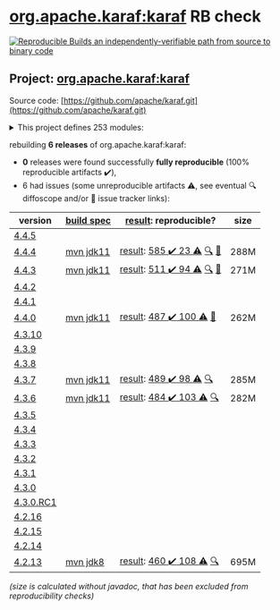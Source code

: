[org.apache.karaf:karaf](https://central.sonatype.com/artifact/org.apache.karaf/karaf/versions) RB check
=======

[![Reproducible Builds](https://reproducible-builds.org/images/logos/rb.svg) an independently-verifiable path from source to binary code](https://reproducible-builds.org/)

## Project: [org.apache.karaf:karaf](https://central.sonatype.com/artifact/org.apache.karaf/karaf/versions)

Source code: [https://github.com/apache/karaf.git](https://github.com/apache/karaf.git)

<details><summary>This project defines 253 modules:</summary>

* [org.apache.karaf.archetypes:karaf-assembly-archetype](https://central.sonatype.com/artifact/org.apache.karaf.archetypes/karaf-assembly-archetype/4.4.4)
* [org.apache.karaf.archetypes:karaf-blueprint-archetype](https://central.sonatype.com/artifact/org.apache.karaf.archetypes/karaf-blueprint-archetype/4.4.4)
* [org.apache.karaf.archetypes:karaf-bundle-archetype](https://central.sonatype.com/artifact/org.apache.karaf.archetypes/karaf-bundle-archetype/4.4.4)
* [org.apache.karaf.archetypes:karaf-command-archetype](https://central.sonatype.com/artifact/org.apache.karaf.archetypes/karaf-command-archetype/4.4.4)
* [org.apache.karaf.archetypes:karaf-feature-archetype](https://central.sonatype.com/artifact/org.apache.karaf.archetypes/karaf-feature-archetype/4.4.4)
* [org.apache.karaf.archetypes:karaf-kar-archetype](https://central.sonatype.com/artifact/org.apache.karaf.archetypes/karaf-kar-archetype/4.4.4)
* [org.apache.karaf.assemblies.features:features](https://central.sonatype.com/artifact/org.apache.karaf.assemblies.features/features/4.4.4)
* [org.apache.karaf.assemblies:assemblies](https://central.sonatype.com/artifact/org.apache.karaf.assemblies/assemblies/4.4.4)
* [org.apache.karaf.audit:org.apache.karaf.audit.core](https://central.sonatype.com/artifact/org.apache.karaf.audit/org.apache.karaf.audit.core/4.4.4)
* [org.apache.karaf.bundle:bundle](https://central.sonatype.com/artifact/org.apache.karaf.bundle/bundle/4.4.4)
* [org.apache.karaf.bundle:org.apache.karaf.bundle.blueprintstate](https://central.sonatype.com/artifact/org.apache.karaf.bundle/org.apache.karaf.bundle.blueprintstate/4.4.4)
* [org.apache.karaf.bundle:org.apache.karaf.bundle.core](https://central.sonatype.com/artifact/org.apache.karaf.bundle/org.apache.karaf.bundle.core/4.4.4)
* [org.apache.karaf.bundle:org.apache.karaf.bundle.springstate](https://central.sonatype.com/artifact/org.apache.karaf.bundle/org.apache.karaf.bundle.springstate/4.4.4)
* [org.apache.karaf.config:org.apache.karaf.config.core](https://central.sonatype.com/artifact/org.apache.karaf.config/org.apache.karaf.config.core/4.4.4)
* [org.apache.karaf.deployer:deployer](https://central.sonatype.com/artifact/org.apache.karaf.deployer/deployer/4.4.4)
* [org.apache.karaf.deployer:org.apache.karaf.deployer.blueprint](https://central.sonatype.com/artifact/org.apache.karaf.deployer/org.apache.karaf.deployer.blueprint/4.4.4)
* [org.apache.karaf.deployer:org.apache.karaf.deployer.features](https://central.sonatype.com/artifact/org.apache.karaf.deployer/org.apache.karaf.deployer.features/4.4.4)
* [org.apache.karaf.deployer:org.apache.karaf.deployer.kar](https://central.sonatype.com/artifact/org.apache.karaf.deployer/org.apache.karaf.deployer.kar/4.4.4)
* [org.apache.karaf.deployer:org.apache.karaf.deployer.spring](https://central.sonatype.com/artifact/org.apache.karaf.deployer/org.apache.karaf.deployer.spring/4.4.4)
* [org.apache.karaf.deployer:org.apache.karaf.deployer.wrap](https://central.sonatype.com/artifact/org.apache.karaf.deployer/org.apache.karaf.deployer.wrap/4.4.4)
* [org.apache.karaf.diagnostic:diagnostic](https://central.sonatype.com/artifact/org.apache.karaf.diagnostic/diagnostic/4.4.4)
* [org.apache.karaf.diagnostic:org.apache.karaf.diagnostic.boot](https://central.sonatype.com/artifact/org.apache.karaf.diagnostic/org.apache.karaf.diagnostic.boot/4.4.4)
* [org.apache.karaf.diagnostic:org.apache.karaf.diagnostic.core](https://central.sonatype.com/artifact/org.apache.karaf.diagnostic/org.apache.karaf.diagnostic.core/4.4.4)
* [org.apache.karaf.docker:org.apache.karaf.docker.core](https://central.sonatype.com/artifact/org.apache.karaf.docker/org.apache.karaf.docker.core/4.4.4)
* [org.apache.karaf.examples:apache-karaf-examples](https://central.sonatype.com/artifact/org.apache.karaf.examples/apache-karaf-examples/4.4.4)
* [org.apache.karaf.examples:karaf-blueprint-example](https://central.sonatype.com/artifact/org.apache.karaf.examples/karaf-blueprint-example/4.4.4)
* [org.apache.karaf.examples:karaf-blueprint-example-client](https://central.sonatype.com/artifact/org.apache.karaf.examples/karaf-blueprint-example-client/4.4.4)
* [org.apache.karaf.examples:karaf-blueprint-example-common](https://central.sonatype.com/artifact/org.apache.karaf.examples/karaf-blueprint-example-common/4.4.4)
* [org.apache.karaf.examples:karaf-blueprint-example-features](https://central.sonatype.com/artifact/org.apache.karaf.examples/karaf-blueprint-example-features/4.4.4)
* [org.apache.karaf.examples:karaf-blueprint-example-provider](https://central.sonatype.com/artifact/org.apache.karaf.examples/karaf-blueprint-example-provider/4.4.4)
* [org.apache.karaf.examples:karaf-branding-example](https://central.sonatype.com/artifact/org.apache.karaf.examples/karaf-branding-example/4.4.4)
* [org.apache.karaf.examples:karaf-bundle-example](https://central.sonatype.com/artifact/org.apache.karaf.examples/karaf-bundle-example/4.4.4)
* [org.apache.karaf.examples:karaf-bundle-example-client](https://central.sonatype.com/artifact/org.apache.karaf.examples/karaf-bundle-example-client/4.4.4)
* [org.apache.karaf.examples:karaf-bundle-example-common](https://central.sonatype.com/artifact/org.apache.karaf.examples/karaf-bundle-example-common/4.4.4)
* [org.apache.karaf.examples:karaf-bundle-example-features](https://central.sonatype.com/artifact/org.apache.karaf.examples/karaf-bundle-example-features/4.4.4)
* [org.apache.karaf.examples:karaf-bundle-example-provider](https://central.sonatype.com/artifact/org.apache.karaf.examples/karaf-bundle-example-provider/4.4.4)
* [org.apache.karaf.examples:karaf-camel-example](https://central.sonatype.com/artifact/org.apache.karaf.examples/karaf-camel-example/4.4.4)
* [org.apache.karaf.examples:karaf-camel-example-blueprint](https://central.sonatype.com/artifact/org.apache.karaf.examples/karaf-camel-example-blueprint/4.4.4)
* [org.apache.karaf.examples:karaf-camel-example-features](https://central.sonatype.com/artifact/org.apache.karaf.examples/karaf-camel-example-features/4.4.4)
* [org.apache.karaf.examples:karaf-camel-example-java](https://central.sonatype.com/artifact/org.apache.karaf.examples/karaf-camel-example-java/4.4.4)
* [org.apache.karaf.examples:karaf-cdi-example](https://central.sonatype.com/artifact/org.apache.karaf.examples/karaf-cdi-example/4.4.4)
* [org.apache.karaf.examples:karaf-cdi-example-api](https://central.sonatype.com/artifact/org.apache.karaf.examples/karaf-cdi-example-api/4.4.4)
* [org.apache.karaf.examples:karaf-cdi-example-consumer](https://central.sonatype.com/artifact/org.apache.karaf.examples/karaf-cdi-example-consumer/4.4.4)
* [org.apache.karaf.examples:karaf-cdi-example-features](https://central.sonatype.com/artifact/org.apache.karaf.examples/karaf-cdi-example-features/4.4.4)
* [org.apache.karaf.examples:karaf-cdi-example-provider](https://central.sonatype.com/artifact/org.apache.karaf.examples/karaf-cdi-example-provider/4.4.4)
* [org.apache.karaf.examples:karaf-command-example](https://central.sonatype.com/artifact/org.apache.karaf.examples/karaf-command-example/4.4.4)
* [org.apache.karaf.examples:karaf-command-example-api](https://central.sonatype.com/artifact/org.apache.karaf.examples/karaf-command-example-api/4.4.4)
* [org.apache.karaf.examples:karaf-command-example-command](https://central.sonatype.com/artifact/org.apache.karaf.examples/karaf-command-example-command/4.4.4)
* [org.apache.karaf.examples:karaf-command-example-features](https://central.sonatype.com/artifact/org.apache.karaf.examples/karaf-command-example-features/4.4.4)
* [org.apache.karaf.examples:karaf-command-example-provider](https://central.sonatype.com/artifact/org.apache.karaf.examples/karaf-command-example-provider/4.4.4)
* [org.apache.karaf.examples:karaf-config-example](https://central.sonatype.com/artifact/org.apache.karaf.examples/karaf-config-example/4.4.4)
* [org.apache.karaf.examples:karaf-config-example-blueprint](https://central.sonatype.com/artifact/org.apache.karaf.examples/karaf-config-example-blueprint/4.4.4)
* [org.apache.karaf.examples:karaf-config-example-features](https://central.sonatype.com/artifact/org.apache.karaf.examples/karaf-config-example-features/4.4.4)
* [org.apache.karaf.examples:karaf-config-example-listener](https://central.sonatype.com/artifact/org.apache.karaf.examples/karaf-config-example-listener/4.4.4)
* [org.apache.karaf.examples:karaf-config-example-managed](https://central.sonatype.com/artifact/org.apache.karaf.examples/karaf-config-example-managed/4.4.4)
* [org.apache.karaf.examples:karaf-config-example-managed-factory](https://central.sonatype.com/artifact/org.apache.karaf.examples/karaf-config-example-managed-factory/4.4.4)
* [org.apache.karaf.examples:karaf-config-example-scr](https://central.sonatype.com/artifact/org.apache.karaf.examples/karaf-config-example-scr/4.4.4)
* [org.apache.karaf.examples:karaf-config-example-static](https://central.sonatype.com/artifact/org.apache.karaf.examples/karaf-config-example-static/4.4.4)
* [org.apache.karaf.examples:karaf-deployer-example](https://central.sonatype.com/artifact/org.apache.karaf.examples/karaf-deployer-example/4.4.4)
* [org.apache.karaf.examples:karaf-docker-example](https://central.sonatype.com/artifact/org.apache.karaf.examples/karaf-docker-example/4.4.4)
* [org.apache.karaf.examples:karaf-docker-example-app](https://central.sonatype.com/artifact/org.apache.karaf.examples/karaf-docker-example-app/4.4.4)
* [org.apache.karaf.examples:karaf-docker-example-dynamic-dist](https://central.sonatype.com/artifact/org.apache.karaf.examples/karaf-docker-example-dynamic-dist/4.4.4)
* [org.apache.karaf.examples:karaf-docker-example-static-dist](https://central.sonatype.com/artifact/org.apache.karaf.examples/karaf-docker-example-static-dist/4.4.4)
* [org.apache.karaf.examples:karaf-dump-example](https://central.sonatype.com/artifact/org.apache.karaf.examples/karaf-dump-example/4.4.4)
* [org.apache.karaf.examples:karaf-graphql-example](https://central.sonatype.com/artifact/org.apache.karaf.examples/karaf-graphql-example/4.4.4)
* [org.apache.karaf.examples:karaf-graphql-example-api](https://central.sonatype.com/artifact/org.apache.karaf.examples/karaf-graphql-example-api/4.4.4)
* [org.apache.karaf.examples:karaf-graphql-example-commands](https://central.sonatype.com/artifact/org.apache.karaf.examples/karaf-graphql-example-commands/4.4.4)
* [org.apache.karaf.examples:karaf-graphql-example-core](https://central.sonatype.com/artifact/org.apache.karaf.examples/karaf-graphql-example-core/4.4.4)
* [org.apache.karaf.examples:karaf-graphql-example-features](https://central.sonatype.com/artifact/org.apache.karaf.examples/karaf-graphql-example-features/4.4.4)
* [org.apache.karaf.examples:karaf-graphql-example-scr-servlet](https://central.sonatype.com/artifact/org.apache.karaf.examples/karaf-graphql-example-scr-servlet/4.4.4)
* [org.apache.karaf.examples:karaf-graphql-example-websocket](https://central.sonatype.com/artifact/org.apache.karaf.examples/karaf-graphql-example-websocket/4.4.4)
* [org.apache.karaf.examples:karaf-http-resource-example](https://central.sonatype.com/artifact/org.apache.karaf.examples/karaf-http-resource-example/4.4.4)
* [org.apache.karaf.examples:karaf-http-resource-example-features](https://central.sonatype.com/artifact/org.apache.karaf.examples/karaf-http-resource-example-features/4.4.4)
* [org.apache.karaf.examples:karaf-http-resource-example-whiteboard](https://central.sonatype.com/artifact/org.apache.karaf.examples/karaf-http-resource-example-whiteboard/4.4.4)
* [org.apache.karaf.examples:karaf-itest-example](https://central.sonatype.com/artifact/org.apache.karaf.examples/karaf-itest-example/4.4.4)
* [org.apache.karaf.examples:karaf-jaas-example](https://central.sonatype.com/artifact/org.apache.karaf.examples/karaf-jaas-example/4.4.4)
* [org.apache.karaf.examples:karaf-jaas-example-app](https://central.sonatype.com/artifact/org.apache.karaf.examples/karaf-jaas-example-app/4.4.4)
* [org.apache.karaf.examples:karaf-jaas-example-features](https://central.sonatype.com/artifact/org.apache.karaf.examples/karaf-jaas-example-features/4.4.4)
* [org.apache.karaf.examples:karaf-jaas-example-wab](https://central.sonatype.com/artifact/org.apache.karaf.examples/karaf-jaas-example-wab/4.4.4)
* [org.apache.karaf.examples:karaf-jaas-example-war](https://central.sonatype.com/artifact/org.apache.karaf.examples/karaf-jaas-example-war/4.4.4)
* [org.apache.karaf.examples:karaf-jdbc-example](https://central.sonatype.com/artifact/org.apache.karaf.examples/karaf-jdbc-example/4.4.4)
* [org.apache.karaf.examples:karaf-jdbc-example-api](https://central.sonatype.com/artifact/org.apache.karaf.examples/karaf-jdbc-example-api/4.4.4)
* [org.apache.karaf.examples:karaf-jdbc-example-command](https://central.sonatype.com/artifact/org.apache.karaf.examples/karaf-jdbc-example-command/4.4.4)
* [org.apache.karaf.examples:karaf-jdbc-example-features](https://central.sonatype.com/artifact/org.apache.karaf.examples/karaf-jdbc-example-features/4.4.4)
* [org.apache.karaf.examples:karaf-jdbc-example-provider](https://central.sonatype.com/artifact/org.apache.karaf.examples/karaf-jdbc-example-provider/4.4.4)
* [org.apache.karaf.examples:karaf-jms-example](https://central.sonatype.com/artifact/org.apache.karaf.examples/karaf-jms-example/4.4.4)
* [org.apache.karaf.examples:karaf-jms-example-command](https://central.sonatype.com/artifact/org.apache.karaf.examples/karaf-jms-example-command/4.4.4)
* [org.apache.karaf.examples:karaf-jms-example-features](https://central.sonatype.com/artifact/org.apache.karaf.examples/karaf-jms-example-features/4.4.4)
* [org.apache.karaf.examples:karaf-jpa-example](https://central.sonatype.com/artifact/org.apache.karaf.examples/karaf-jpa-example/4.4.4)
* [org.apache.karaf.examples:karaf-jpa-example-command](https://central.sonatype.com/artifact/org.apache.karaf.examples/karaf-jpa-example-command/4.4.4)
* [org.apache.karaf.examples:karaf-jpa-example-features](https://central.sonatype.com/artifact/org.apache.karaf.examples/karaf-jpa-example-features/4.4.4)
* [org.apache.karaf.examples:karaf-jpa-example-provider](https://central.sonatype.com/artifact/org.apache.karaf.examples/karaf-jpa-example-provider/4.4.4)
* [org.apache.karaf.examples:karaf-jpa-example-provider-api](https://central.sonatype.com/artifact/org.apache.karaf.examples/karaf-jpa-example-provider-api/4.4.4)
* [org.apache.karaf.examples:karaf-jpa-example-provider-blueprint](https://central.sonatype.com/artifact/org.apache.karaf.examples/karaf-jpa-example-provider-blueprint/4.4.4)
* [org.apache.karaf.examples:karaf-jpa-example-provider-blueprint-eclipselink](https://central.sonatype.com/artifact/org.apache.karaf.examples/karaf-jpa-example-provider-blueprint-eclipselink/4.4.4)
* [org.apache.karaf.examples:karaf-jpa-example-provider-blueprint-hibernate](https://central.sonatype.com/artifact/org.apache.karaf.examples/karaf-jpa-example-provider-blueprint-hibernate/4.4.4)
* [org.apache.karaf.examples:karaf-jpa-example-provider-blueprint-openjpa](https://central.sonatype.com/artifact/org.apache.karaf.examples/karaf-jpa-example-provider-blueprint-openjpa/4.4.4)
* [org.apache.karaf.examples:karaf-jpa-example-provider-ds](https://central.sonatype.com/artifact/org.apache.karaf.examples/karaf-jpa-example-provider-ds/4.4.4)
* [org.apache.karaf.examples:karaf-jpa-example-provider-ds-eclipselink](https://central.sonatype.com/artifact/org.apache.karaf.examples/karaf-jpa-example-provider-ds-eclipselink/4.4.4)
* [org.apache.karaf.examples:karaf-jpa-example-provider-ds-hibernate](https://central.sonatype.com/artifact/org.apache.karaf.examples/karaf-jpa-example-provider-ds-hibernate/4.4.4)
* [org.apache.karaf.examples:karaf-jpa-example-provider-ds-openjpa](https://central.sonatype.com/artifact/org.apache.karaf.examples/karaf-jpa-example-provider-ds-openjpa/4.4.4)
* [org.apache.karaf.examples:karaf-log-appender-example](https://central.sonatype.com/artifact/org.apache.karaf.examples/karaf-log-appender-example/4.4.4)
* [org.apache.karaf.examples:karaf-log-appender-example-core](https://central.sonatype.com/artifact/org.apache.karaf.examples/karaf-log-appender-example-core/4.4.4)
* [org.apache.karaf.examples:karaf-log-appender-example-features](https://central.sonatype.com/artifact/org.apache.karaf.examples/karaf-log-appender-example-features/4.4.4)
* [org.apache.karaf.examples:karaf-maven-example](https://central.sonatype.com/artifact/org.apache.karaf.examples/karaf-maven-example/4.4.4)
* [org.apache.karaf.examples:karaf-maven-example-run](https://central.sonatype.com/artifact/org.apache.karaf.examples/karaf-maven-example-run/4.4.4)
* [org.apache.karaf.examples:karaf-maven-example-run-bundle](https://central.sonatype.com/artifact/org.apache.karaf.examples/karaf-maven-example-run-bundle/4.4.4)
* [org.apache.karaf.examples:karaf-mbean-example](https://central.sonatype.com/artifact/org.apache.karaf.examples/karaf-mbean-example/4.4.4)
* [org.apache.karaf.examples:karaf-mbean-example-api](https://central.sonatype.com/artifact/org.apache.karaf.examples/karaf-mbean-example-api/4.4.4)
* [org.apache.karaf.examples:karaf-mbean-example-blueprint](https://central.sonatype.com/artifact/org.apache.karaf.examples/karaf-mbean-example-blueprint/4.4.4)
* [org.apache.karaf.examples:karaf-mbean-example-features](https://central.sonatype.com/artifact/org.apache.karaf.examples/karaf-mbean-example-features/4.4.4)
* [org.apache.karaf.examples:karaf-mbean-example-provider](https://central.sonatype.com/artifact/org.apache.karaf.examples/karaf-mbean-example-provider/4.4.4)
* [org.apache.karaf.examples:karaf-mbean-example-scr](https://central.sonatype.com/artifact/org.apache.karaf.examples/karaf-mbean-example-scr/4.4.4)
* [org.apache.karaf.examples:karaf-mbean-example-simple](https://central.sonatype.com/artifact/org.apache.karaf.examples/karaf-mbean-example-simple/4.4.4)
* [org.apache.karaf.examples:karaf-profile-example](https://central.sonatype.com/artifact/org.apache.karaf.examples/karaf-profile-example/4.4.4)
* [org.apache.karaf.examples:karaf-profile-example-dynamic](https://central.sonatype.com/artifact/org.apache.karaf.examples/karaf-profile-example-dynamic/4.4.4)
* [org.apache.karaf.examples:karaf-profile-example-registry](https://central.sonatype.com/artifact/org.apache.karaf.examples/karaf-profile-example-registry/4.4.4)
* [org.apache.karaf.examples:karaf-profile-example-static](https://central.sonatype.com/artifact/org.apache.karaf.examples/karaf-profile-example-static/4.4.4)
* [org.apache.karaf.examples:karaf-redis-example](https://central.sonatype.com/artifact/org.apache.karaf.examples/karaf-redis-example/4.4.4)
* [org.apache.karaf.examples:karaf-redis-example-api](https://central.sonatype.com/artifact/org.apache.karaf.examples/karaf-redis-example-api/4.4.4)
* [org.apache.karaf.examples:karaf-redis-example-command](https://central.sonatype.com/artifact/org.apache.karaf.examples/karaf-redis-example-command/4.4.4)
* [org.apache.karaf.examples:karaf-redis-example-features](https://central.sonatype.com/artifact/org.apache.karaf.examples/karaf-redis-example-features/4.4.4)
* [org.apache.karaf.examples:karaf-redis-example-service](https://central.sonatype.com/artifact/org.apache.karaf.examples/karaf-redis-example-service/4.4.4)
* [org.apache.karaf.examples:karaf-rest-example](https://central.sonatype.com/artifact/org.apache.karaf.examples/karaf-rest-example/4.4.4)
* [org.apache.karaf.examples:karaf-rest-example-api](https://central.sonatype.com/artifact/org.apache.karaf.examples/karaf-rest-example-api/4.4.4)
* [org.apache.karaf.examples:karaf-rest-example-blueprint](https://central.sonatype.com/artifact/org.apache.karaf.examples/karaf-rest-example-blueprint/4.4.4)
* [org.apache.karaf.examples:karaf-rest-example-client](https://central.sonatype.com/artifact/org.apache.karaf.examples/karaf-rest-example-client/4.4.4)
* [org.apache.karaf.examples:karaf-rest-example-client-cxf](https://central.sonatype.com/artifact/org.apache.karaf.examples/karaf-rest-example-client-cxf/4.4.4)
* [org.apache.karaf.examples:karaf-rest-example-client-http](https://central.sonatype.com/artifact/org.apache.karaf.examples/karaf-rest-example-client-http/4.4.4)
* [org.apache.karaf.examples:karaf-rest-example-client-jersey](https://central.sonatype.com/artifact/org.apache.karaf.examples/karaf-rest-example-client-jersey/4.4.4)
* [org.apache.karaf.examples:karaf-rest-example-features](https://central.sonatype.com/artifact/org.apache.karaf.examples/karaf-rest-example-features/4.4.4)
* [org.apache.karaf.examples:karaf-rest-example-scr](https://central.sonatype.com/artifact/org.apache.karaf.examples/karaf-rest-example-scr/4.4.4)
* [org.apache.karaf.examples:karaf-rest-example-whiteboard](https://central.sonatype.com/artifact/org.apache.karaf.examples/karaf-rest-example-whiteboard/4.4.4)
* [org.apache.karaf.examples:karaf-scheduler-example](https://central.sonatype.com/artifact/org.apache.karaf.examples/karaf-scheduler-example/4.4.4)
* [org.apache.karaf.examples:karaf-scheduler-example-features](https://central.sonatype.com/artifact/org.apache.karaf.examples/karaf-scheduler-example-features/4.4.4)
* [org.apache.karaf.examples:karaf-scheduler-example-runnable](https://central.sonatype.com/artifact/org.apache.karaf.examples/karaf-scheduler-example-runnable/4.4.4)
* [org.apache.karaf.examples:karaf-scr-example](https://central.sonatype.com/artifact/org.apache.karaf.examples/karaf-scr-example/4.4.4)
* [org.apache.karaf.examples:karaf-scr-example-api](https://central.sonatype.com/artifact/org.apache.karaf.examples/karaf-scr-example-api/4.4.4)
* [org.apache.karaf.examples:karaf-scr-example-client](https://central.sonatype.com/artifact/org.apache.karaf.examples/karaf-scr-example-client/4.4.4)
* [org.apache.karaf.examples:karaf-scr-example-features](https://central.sonatype.com/artifact/org.apache.karaf.examples/karaf-scr-example-features/4.4.4)
* [org.apache.karaf.examples:karaf-scr-example-provider](https://central.sonatype.com/artifact/org.apache.karaf.examples/karaf-scr-example-provider/4.4.4)
* [org.apache.karaf.examples:karaf-servlet-example](https://central.sonatype.com/artifact/org.apache.karaf.examples/karaf-servlet-example/4.4.4)
* [org.apache.karaf.examples:karaf-servlet-example-annotation](https://central.sonatype.com/artifact/org.apache.karaf.examples/karaf-servlet-example-annotation/4.4.4)
* [org.apache.karaf.examples:karaf-servlet-example-blueprint](https://central.sonatype.com/artifact/org.apache.karaf.examples/karaf-servlet-example-blueprint/4.4.4)
* [org.apache.karaf.examples:karaf-servlet-example-features](https://central.sonatype.com/artifact/org.apache.karaf.examples/karaf-servlet-example-features/4.4.4)
* [org.apache.karaf.examples:karaf-servlet-example-registration](https://central.sonatype.com/artifact/org.apache.karaf.examples/karaf-servlet-example-registration/4.4.4)
* [org.apache.karaf.examples:karaf-servlet-example-scr](https://central.sonatype.com/artifact/org.apache.karaf.examples/karaf-servlet-example-scr/4.4.4)
* [org.apache.karaf.examples:karaf-servlet-example-upload](https://central.sonatype.com/artifact/org.apache.karaf.examples/karaf-servlet-example-upload/4.4.4)
* [org.apache.karaf.examples:karaf-soap-example](https://central.sonatype.com/artifact/org.apache.karaf.examples/karaf-soap-example/4.4.4)
* [org.apache.karaf.examples:karaf-soap-example-api](https://central.sonatype.com/artifact/org.apache.karaf.examples/karaf-soap-example-api/4.4.4)
* [org.apache.karaf.examples:karaf-soap-example-blueprint](https://central.sonatype.com/artifact/org.apache.karaf.examples/karaf-soap-example-blueprint/4.4.4)
* [org.apache.karaf.examples:karaf-soap-example-client](https://central.sonatype.com/artifact/org.apache.karaf.examples/karaf-soap-example-client/4.4.4)
* [org.apache.karaf.examples:karaf-soap-example-features](https://central.sonatype.com/artifact/org.apache.karaf.examples/karaf-soap-example-features/4.4.4)
* [org.apache.karaf.examples:karaf-soap-example-scr](https://central.sonatype.com/artifact/org.apache.karaf.examples/karaf-soap-example-scr/4.4.4)
* [org.apache.karaf.examples:karaf-url-namespace-handler-example](https://central.sonatype.com/artifact/org.apache.karaf.examples/karaf-url-namespace-handler-example/4.4.4)
* [org.apache.karaf.examples:karaf-url-namespace-handler-example-core](https://central.sonatype.com/artifact/org.apache.karaf.examples/karaf-url-namespace-handler-example-core/4.4.4)
* [org.apache.karaf.examples:karaf-url-namespace-handler-example-features](https://central.sonatype.com/artifact/org.apache.karaf.examples/karaf-url-namespace-handler-example-features/4.4.4)
* [org.apache.karaf.examples:karaf-war-example](https://central.sonatype.com/artifact/org.apache.karaf.examples/karaf-war-example/4.4.4)
* [org.apache.karaf.examples:karaf-war-example-features](https://central.sonatype.com/artifact/org.apache.karaf.examples/karaf-war-example-features/4.4.4)
* [org.apache.karaf.examples:karaf-war-example-webapp](https://central.sonatype.com/artifact/org.apache.karaf.examples/karaf-war-example-webapp/4.4.4)
* [org.apache.karaf.examples:karaf-websocket-example](https://central.sonatype.com/artifact/org.apache.karaf.examples/karaf-websocket-example/4.4.4)
* [org.apache.karaf.features:base](https://central.sonatype.com/artifact/org.apache.karaf.features/base/4.4.4)
* [org.apache.karaf.features:enterprise](https://central.sonatype.com/artifact/org.apache.karaf.features/enterprise/4.4.4)
* [org.apache.karaf.features:enterprise-legacy](https://central.sonatype.com/artifact/org.apache.karaf.features/enterprise-legacy/4.4.4)
* [org.apache.karaf.features:features](https://central.sonatype.com/artifact/org.apache.karaf.features/features/4.4.4)
* [org.apache.karaf.features:framework](https://central.sonatype.com/artifact/org.apache.karaf.features/framework/4.4.4)
* [org.apache.karaf.features:org.apache.karaf.features.command](https://central.sonatype.com/artifact/org.apache.karaf.features/org.apache.karaf.features.command/4.4.4)
* [org.apache.karaf.features:org.apache.karaf.features.core](https://central.sonatype.com/artifact/org.apache.karaf.features/org.apache.karaf.features.core/4.4.4)
* [org.apache.karaf.features:org.apache.karaf.features.extension](https://central.sonatype.com/artifact/org.apache.karaf.features/org.apache.karaf.features.extension/4.4.4)
* [org.apache.karaf.features:specs](https://central.sonatype.com/artifact/org.apache.karaf.features/specs/4.4.4)
* [org.apache.karaf.features:spring](https://central.sonatype.com/artifact/org.apache.karaf.features/spring/4.4.4)
* [org.apache.karaf.features:spring-legacy](https://central.sonatype.com/artifact/org.apache.karaf.features/spring-legacy/4.4.4)
* [org.apache.karaf.features:standard](https://central.sonatype.com/artifact/org.apache.karaf.features/standard/4.4.4)
* [org.apache.karaf.features:static](https://central.sonatype.com/artifact/org.apache.karaf.features/static/4.4.4)
* [org.apache.karaf.http:org.apache.karaf.http.core](https://central.sonatype.com/artifact/org.apache.karaf.http/org.apache.karaf.http.core/4.4.4)
* [org.apache.karaf.instance:org.apache.karaf.instance.core](https://central.sonatype.com/artifact/org.apache.karaf.instance/org.apache.karaf.instance.core/4.4.4)
* [org.apache.karaf.itests:common](https://central.sonatype.com/artifact/org.apache.karaf.itests/common/4.4.4)
* [org.apache.karaf.itests:itests](https://central.sonatype.com/artifact/org.apache.karaf.itests/itests/4.4.4)
* [org.apache.karaf.itests:tests](https://central.sonatype.com/artifact/org.apache.karaf.itests/tests/4.4.4)
* [org.apache.karaf.jaas.blueprint:blueprint](https://central.sonatype.com/artifact/org.apache.karaf.jaas.blueprint/blueprint/4.4.4)
* [org.apache.karaf.jaas.blueprint:org.apache.karaf.jaas.blueprint.config](https://central.sonatype.com/artifact/org.apache.karaf.jaas.blueprint/org.apache.karaf.jaas.blueprint.config/4.4.4)
* [org.apache.karaf.jaas.blueprint:org.apache.karaf.jaas.blueprint.jasypt](https://central.sonatype.com/artifact/org.apache.karaf.jaas.blueprint/org.apache.karaf.jaas.blueprint.jasypt/4.4.4)
* [org.apache.karaf.jaas:jaas](https://central.sonatype.com/artifact/org.apache.karaf.jaas/jaas/4.4.4)
* [org.apache.karaf.jaas:org.apache.karaf.jaas.boot](https://central.sonatype.com/artifact/org.apache.karaf.jaas/org.apache.karaf.jaas.boot/4.4.4)
* [org.apache.karaf.jaas:org.apache.karaf.jaas.command](https://central.sonatype.com/artifact/org.apache.karaf.jaas/org.apache.karaf.jaas.command/4.4.4)
* [org.apache.karaf.jaas:org.apache.karaf.jaas.config](https://central.sonatype.com/artifact/org.apache.karaf.jaas/org.apache.karaf.jaas.config/4.4.4)
* [org.apache.karaf.jaas:org.apache.karaf.jaas.jasypt](https://central.sonatype.com/artifact/org.apache.karaf.jaas/org.apache.karaf.jaas.jasypt/4.4.4)
* [org.apache.karaf.jaas:org.apache.karaf.jaas.modules](https://central.sonatype.com/artifact/org.apache.karaf.jaas/org.apache.karaf.jaas.modules/4.4.4)
* [org.apache.karaf.jaas:org.apache.karaf.jaas.spring-security-crypto](https://central.sonatype.com/artifact/org.apache.karaf.jaas/org.apache.karaf.jaas.spring-security-crypto/4.4.4)
* [org.apache.karaf.jdbc:org.apache.karaf.jdbc.core](https://central.sonatype.com/artifact/org.apache.karaf.jdbc/org.apache.karaf.jdbc.core/4.4.4)
* [org.apache.karaf.jms:org.apache.karaf.jms.core](https://central.sonatype.com/artifact/org.apache.karaf.jms/org.apache.karaf.jms.core/4.4.4)
* [org.apache.karaf.jndi:org.apache.karaf.jndi.core](https://central.sonatype.com/artifact/org.apache.karaf.jndi/org.apache.karaf.jndi.core/4.4.4)
* [org.apache.karaf.jpa:hibernate](https://central.sonatype.com/artifact/org.apache.karaf.jpa/hibernate/4.4.4)
* [org.apache.karaf.jpa:jpa-parent](https://central.sonatype.com/artifact/org.apache.karaf.jpa/jpa-parent/4.4.4)
* [org.apache.karaf.kar:org.apache.karaf.kar.core](https://central.sonatype.com/artifact/org.apache.karaf.kar/org.apache.karaf.kar.core/4.4.4)
* [org.apache.karaf.log:org.apache.karaf.log.core](https://central.sonatype.com/artifact/org.apache.karaf.log/org.apache.karaf.log.core/4.4.4)
* [org.apache.karaf.management:management](https://central.sonatype.com/artifact/org.apache.karaf.management/management/4.4.4)
* [org.apache.karaf.management:org.apache.karaf.management.server](https://central.sonatype.com/artifact/org.apache.karaf.management/org.apache.karaf.management.server/4.4.4)
* [org.apache.karaf.maven:maven-parent](https://central.sonatype.com/artifact/org.apache.karaf.maven/maven-parent/4.4.4)
* [org.apache.karaf.maven:org.apache.karaf.maven.core](https://central.sonatype.com/artifact/org.apache.karaf.maven/org.apache.karaf.maven.core/4.4.4)
* [org.apache.karaf.obr:org.apache.karaf.obr.core](https://central.sonatype.com/artifact/org.apache.karaf.obr/org.apache.karaf.obr.core/4.4.4)
* [org.apache.karaf.package:org.apache.karaf.package.core](https://central.sonatype.com/artifact/org.apache.karaf.package/org.apache.karaf.package.core/4.4.4)
* [org.apache.karaf.profile:org.apache.karaf.profile.core](https://central.sonatype.com/artifact/org.apache.karaf.profile/org.apache.karaf.profile.core/4.4.4)
* [org.apache.karaf.scheduler:org.apache.karaf.scheduler.core](https://central.sonatype.com/artifact/org.apache.karaf.scheduler/org.apache.karaf.scheduler.core/4.4.4)
* [org.apache.karaf.scr:org.apache.karaf.scr.management](https://central.sonatype.com/artifact/org.apache.karaf.scr/org.apache.karaf.scr.management/4.4.4)
* [org.apache.karaf.scr:org.apache.karaf.scr.state](https://central.sonatype.com/artifact/org.apache.karaf.scr/org.apache.karaf.scr.state/4.4.4)
* [org.apache.karaf.scr:scr](https://central.sonatype.com/artifact/org.apache.karaf.scr/scr/4.4.4)
* [org.apache.karaf.service:org.apache.karaf.service.core](https://central.sonatype.com/artifact/org.apache.karaf.service/org.apache.karaf.service.core/4.4.4)
* [org.apache.karaf.service:org.apache.karaf.service.guard](https://central.sonatype.com/artifact/org.apache.karaf.service/org.apache.karaf.service.guard/4.4.4)
* [org.apache.karaf.service:service](https://central.sonatype.com/artifact/org.apache.karaf.service/service/4.4.4)
* [org.apache.karaf.services:org.apache.karaf.services.coordinator](https://central.sonatype.com/artifact/org.apache.karaf.services/org.apache.karaf.services.coordinator/4.4.4)
* [org.apache.karaf.services:org.apache.karaf.services.eventadmin](https://central.sonatype.com/artifact/org.apache.karaf.services/org.apache.karaf.services.eventadmin/4.4.4)
* [org.apache.karaf.services:org.apache.karaf.services.interceptor](https://central.sonatype.com/artifact/org.apache.karaf.services/org.apache.karaf.services.interceptor/4.4.4)
* [org.apache.karaf.services:org.apache.karaf.services.interceptor.api](https://central.sonatype.com/artifact/org.apache.karaf.services/org.apache.karaf.services.interceptor.api/4.4.4)
* [org.apache.karaf.services:org.apache.karaf.services.interceptor.impl](https://central.sonatype.com/artifact/org.apache.karaf.services/org.apache.karaf.services.interceptor.impl/4.4.4)
* [org.apache.karaf.services:org.apache.karaf.services.staticcm](https://central.sonatype.com/artifact/org.apache.karaf.services/org.apache.karaf.services.staticcm/4.4.4)
* [org.apache.karaf.services:services](https://central.sonatype.com/artifact/org.apache.karaf.services/services/4.4.4)
* [org.apache.karaf.shell:org.apache.karaf.shell.commands](https://central.sonatype.com/artifact/org.apache.karaf.shell/org.apache.karaf.shell.commands/4.4.4)
* [org.apache.karaf.shell:org.apache.karaf.shell.console](https://central.sonatype.com/artifact/org.apache.karaf.shell/org.apache.karaf.shell.console/4.4.4)
* [org.apache.karaf.shell:org.apache.karaf.shell.core](https://central.sonatype.com/artifact/org.apache.karaf.shell/org.apache.karaf.shell.core/4.4.4)
* [org.apache.karaf.shell:org.apache.karaf.shell.groovy](https://central.sonatype.com/artifact/org.apache.karaf.shell/org.apache.karaf.shell.groovy/4.4.4)
* [org.apache.karaf.shell:org.apache.karaf.shell.ssh](https://central.sonatype.com/artifact/org.apache.karaf.shell/org.apache.karaf.shell.ssh/4.4.4)
* [org.apache.karaf.shell:org.apache.karaf.shell.table](https://central.sonatype.com/artifact/org.apache.karaf.shell/org.apache.karaf.shell.table/4.4.4)
* [org.apache.karaf.shell:shell](https://central.sonatype.com/artifact/org.apache.karaf.shell/shell/4.4.4)
* [org.apache.karaf.specs:org.apache.karaf.specs.activator](https://central.sonatype.com/artifact/org.apache.karaf.specs/org.apache.karaf.specs.activator/4.4.4)
* [org.apache.karaf.specs:org.apache.karaf.specs.java.xml](https://central.sonatype.com/artifact/org.apache.karaf.specs/org.apache.karaf.specs.java.xml/4.4.4)
* [org.apache.karaf.specs:org.apache.karaf.specs.java.xml.ws](https://central.sonatype.com/artifact/org.apache.karaf.specs/org.apache.karaf.specs.java.xml.ws/4.4.4)
* [org.apache.karaf.specs:org.apache.karaf.specs.locator](https://central.sonatype.com/artifact/org.apache.karaf.specs/org.apache.karaf.specs.locator/4.4.4)
* [org.apache.karaf.specs:specs](https://central.sonatype.com/artifact/org.apache.karaf.specs/specs/4.4.4)
* [org.apache.karaf.subsystem:org.apache.karaf.subsystem.core](https://central.sonatype.com/artifact/org.apache.karaf.subsystem/org.apache.karaf.subsystem.core/4.4.4)
* [org.apache.karaf.system:org.apache.karaf.system.core](https://central.sonatype.com/artifact/org.apache.karaf.system/org.apache.karaf.system.core/4.4.4)
* [org.apache.karaf.tooling:karaf-maven-plugin](https://central.sonatype.com/artifact/org.apache.karaf.tooling/karaf-maven-plugin/4.4.4)
* [org.apache.karaf.tooling:karaf-services-maven-plugin](https://central.sonatype.com/artifact/org.apache.karaf.tooling/karaf-services-maven-plugin/4.4.4)
* [org.apache.karaf.tooling:org.apache.karaf.tools.utils](https://central.sonatype.com/artifact/org.apache.karaf.tooling/org.apache.karaf.tools.utils/4.4.4)
* [org.apache.karaf.tooling:tooling](https://central.sonatype.com/artifact/org.apache.karaf.tooling/tooling/4.4.4)
* [org.apache.karaf.web:org.apache.karaf.web.core](https://central.sonatype.com/artifact/org.apache.karaf.web/org.apache.karaf.web.core/4.4.4)
* [org.apache.karaf.webconsole:org.apache.karaf.webconsole.console](https://central.sonatype.com/artifact/org.apache.karaf.webconsole/org.apache.karaf.webconsole.console/4.4.4)
* [org.apache.karaf.webconsole:org.apache.karaf.webconsole.features](https://central.sonatype.com/artifact/org.apache.karaf.webconsole/org.apache.karaf.webconsole.features/4.4.4)
* [org.apache.karaf.webconsole:org.apache.karaf.webconsole.gogo](https://central.sonatype.com/artifact/org.apache.karaf.webconsole/org.apache.karaf.webconsole.gogo/4.4.4)
* [org.apache.karaf.webconsole:org.apache.karaf.webconsole.http](https://central.sonatype.com/artifact/org.apache.karaf.webconsole/org.apache.karaf.webconsole.http/4.4.4)
* [org.apache.karaf.webconsole:org.apache.karaf.webconsole.instance](https://central.sonatype.com/artifact/org.apache.karaf.webconsole/org.apache.karaf.webconsole.instance/4.4.4)
* [org.apache.karaf.webconsole:webconsole](https://central.sonatype.com/artifact/org.apache.karaf.webconsole/webconsole/4.4.4)
* [org.apache.karaf.wrapper:org.apache.karaf.wrapper.core](https://central.sonatype.com/artifact/org.apache.karaf.wrapper/org.apache.karaf.wrapper.core/4.4.4)
* [org.apache.karaf:apache-karaf](https://central.sonatype.com/artifact/org.apache.karaf/apache-karaf/4.4.4)
* [org.apache.karaf:apache-karaf-minimal](https://central.sonatype.com/artifact/org.apache.karaf/apache-karaf-minimal/4.4.4)
* [org.apache.karaf:archetypes](https://central.sonatype.com/artifact/org.apache.karaf/archetypes/4.4.4)
* [org.apache.karaf:karaf](https://central.sonatype.com/artifact/org.apache.karaf/karaf/4.4.4)
* [org.apache.karaf:karaf-bom](https://central.sonatype.com/artifact/org.apache.karaf/karaf-bom/4.4.4)
* [org.apache.karaf:manual](https://central.sonatype.com/artifact/org.apache.karaf/manual/4.4.4)
* [org.apache.karaf:org.apache.karaf.client](https://central.sonatype.com/artifact/org.apache.karaf/org.apache.karaf.client/4.4.4)
* [org.apache.karaf:org.apache.karaf.event](https://central.sonatype.com/artifact/org.apache.karaf/org.apache.karaf.event/4.4.4)
* [org.apache.karaf:org.apache.karaf.main](https://central.sonatype.com/artifact/org.apache.karaf/org.apache.karaf.main/4.4.4)
* [org.apache.karaf:org.apache.karaf.util](https://central.sonatype.com/artifact/org.apache.karaf/org.apache.karaf.util/4.4.4)
</details>

rebuilding **6 releases** of org.apache.karaf:karaf:
- **0** releases were found successfully **fully reproducible** (100% reproducible artifacts :heavy_check_mark:),
- 6 had issues (some unreproducible artifacts :warning:, see eventual :mag: diffoscope and/or :memo: issue tracker links):

| version | [build spec](/BUILDSPEC.md) | [result](https://reproducible-builds.org/docs/jvm/): reproducible? | size |
| -- | --------- | ------ | -- |
| [4.4.5](https://central.sonatype.com/artifact/org.apache.karaf/karaf/4.4.5/pom) | | | |
| [4.4.4](https://central.sonatype.com/artifact/org.apache.karaf/karaf/4.4.4/pom) | [mvn jdk11](karaf-4.4.4.buildspec) | [result](karaf-4.4.4.buildinfo): [585 :heavy_check_mark:  23 :warning:](karaf-4.4.4.buildcompare) [:mag:](karaf-4.4.4.diffoscope) [:memo:](https://issues.apache.org/jira/browse/KARAF-7751) | 288M |
| [4.4.3](https://central.sonatype.com/artifact/org.apache.karaf/karaf/4.4.3/pom) | [mvn jdk11](karaf-4.4.3.buildspec) | [result](karaf-4.4.3.buildinfo): [511 :heavy_check_mark:  94 :warning:](karaf-4.4.3.buildcompare) [:mag:](karaf-4.4.3.diffoscope) [:memo:](https://github.com/apache/karaf/pull/1710) | 271M |
| [4.4.2](https://central.sonatype.com/artifact/org.apache.karaf/karaf/4.4.2/pom) | | | |
| [4.4.1](https://central.sonatype.com/artifact/org.apache.karaf/karaf/4.4.1/pom) | | | |
| [4.4.0](https://central.sonatype.com/artifact/org.apache.karaf/karaf/4.4.0/pom) | [mvn jdk11](karaf-4.4.0.buildspec) | [result](karaf-4.4.0.buildinfo): [487 :heavy_check_mark:  100 :warning:](karaf-4.4.0.buildcompare) [:memo:](https://github.com/apache/karaf/pull/1539) | 262M |
| [4.3.10](https://central.sonatype.com/artifact/org.apache.karaf/karaf/4.3.10/pom) | | | |
| [4.3.9](https://central.sonatype.com/artifact/org.apache.karaf/karaf/4.3.9/pom) | | | |
| [4.3.8](https://central.sonatype.com/artifact/org.apache.karaf/karaf/4.3.8/pom) | | | |
| [4.3.7](https://central.sonatype.com/artifact/org.apache.karaf/karaf/4.3.7/pom) | [mvn jdk11](karaf-4.3.7.buildspec) | [result](karaf-4.3.7.buildinfo): [489 :heavy_check_mark:  98 :warning:](karaf-4.3.7.buildcompare) [:mag:](karaf-4.3.7.diffoscope) | 285M |
| [4.3.6](https://central.sonatype.com/artifact/org.apache.karaf/karaf/4.3.6/pom) | [mvn jdk11](karaf-4.3.6.buildspec) | [result](karaf-4.3.6.buildinfo): [484 :heavy_check_mark:  103 :warning:](karaf-4.3.6.buildcompare) [:mag:](karaf-4.3.6.diffoscope) | 282M |
| [4.3.5](https://central.sonatype.com/artifact/org.apache.karaf/karaf/4.3.5/pom) | | | |
| [4.3.4](https://central.sonatype.com/artifact/org.apache.karaf/karaf/4.3.4/pom) | | | |
| [4.3.3](https://central.sonatype.com/artifact/org.apache.karaf/karaf/4.3.3/pom) | | | |
| [4.3.2](https://central.sonatype.com/artifact/org.apache.karaf/karaf/4.3.2/pom) | | | |
| [4.3.1](https://central.sonatype.com/artifact/org.apache.karaf/karaf/4.3.1/pom) | | | |
| [4.3.0](https://central.sonatype.com/artifact/org.apache.karaf/karaf/4.3.0/pom) | | | |
| [4.3.0.RC1](https://central.sonatype.com/artifact/org.apache.karaf/karaf/4.3.0.RC1/pom) | | | |
| [4.2.16](https://central.sonatype.com/artifact/org.apache.karaf/karaf/4.2.16/pom) | | | |
| [4.2.15](https://central.sonatype.com/artifact/org.apache.karaf/karaf/4.2.15/pom) | | | |
| [4.2.14](https://central.sonatype.com/artifact/org.apache.karaf/karaf/4.2.14/pom) | | | |
| [4.2.13](https://central.sonatype.com/artifact/org.apache.karaf/karaf/4.2.13/pom) | [mvn jdk8](karaf-4.2.13.buildspec) | [result](karaf-4.2.13.buildinfo): [460 :heavy_check_mark:  108 :warning:](karaf-4.2.13.buildcompare) [:mag:](karaf-4.2.13.diffoscope) | 695M |

<i>(size is calculated without javadoc, that has been excluded from reproducibility checks)</i>
